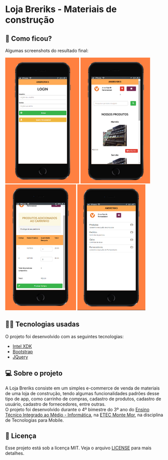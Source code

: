 # Loja Breriks - Materiais de construção

## :eyes: Como ficou?

Algumas screenshots do resultado final:

<img src="/projectImages/tela-login.png" width="auto" height="400px"></img>
<img src="/projectImages/tela-compras.png" width="auto" height="400px"></img>
<img src="/projectImages/tela-carrinho.png" width="auto" height="400px"></img>
<img src="/projectImages/tela-painel.png" width="auto" height="400px"></img>

## :man_technologist: Tecnologias usadas

O projeto foi desenvolvido com as seguintes tecnologias:
- [Intel XDK](https://software.intel.com/en-us/articles/intel-xdk)
- [Bootstrap](https://getbootstrap.com)
- [JQuery](https://jquery.com)

## :computer: Sobre o projeto

A Loja Breriks consiste em um simples e-commerce de venda de materiais de uma loja de construção, tendo algumas funcionalidades padrões desse tipo de app, como carrinho de compras, cadastro de produtos, cadastro de usuário, cadastro de fornecedores, entre outras. 
<br/>
O projeto foi desenvolvido durante o 4º bimestre do 3º ano do [Ensino Técnico Integrado ao Médio - Informática](http://www.etecmontemor.com.br//index.php/course/show/9), na [ETEC Monte Mor](http://www.etecmontemor.com.br), na disciplina de Tecnologias para Mobile.


## :memo: Licença

Esse projeto está sob a licença MIT. Veja o arquivo [LICENSE](LICENSE.md) para mais detalhes.


<!-- Project developed with a hybrid platform called Intel XDK, aiming to develop mobile applications for Android and IOS using HTML, CSS, JS (Jquery and JSON) and PHP. -->
